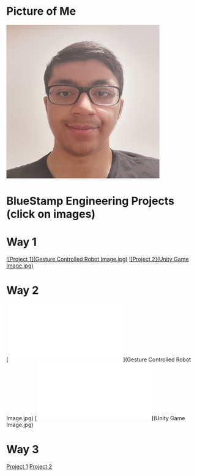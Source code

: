 # Picture of Me
<img src="Photo of Me.jpg" alt="Photo of me" style="width: 400px; height: 400px;"/>

# BlueStamp Engineering Projects (click on images)

# Way 1
[![Project 1](Gesture Controlled Robot Image.jpg)](./project1.md)
[![Project 2](Unity Game Image.jpg)](./project2.md)

# Way 2
[![Project 1](./project1.md)](Gesture Controlled Robot Image.jpg)
[![Project 2](./project2.md)](Unity Game Image.jpg)

# Way 3
[Project 1](./project1.md)
[Project 2](./project2.md)
